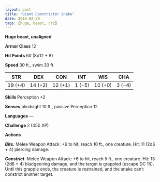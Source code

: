 ```yaml
---
layout: post
title: "Giant Constrictor Snake"
date: 2016-02-29
tags: [huge, beast, cr2]
---
```


**Huge beast, unaligned**

**Armor Class** 12

**Hit Points** 60 (8d12 + 8)

**Speed** 30 ft., swim 30 ft.

|   STR   |   DEX   |   CON   |   INT   |   WIS   |   CHA   |
|:-----:|:-----:|:-----:|:-----:|:-----:|:-----:|
| 19 (+4) | 14 (+2) | 12 (+1) | 1 (−5) | 10 (+0) | 3 (−4) |

**Skills** Perception +2 

**Senses** blindsight 10 ft., passive Perception 12 

**Languages** — 

**Challenge** 2 (450 XP)

 

**Actions** 

***Bite.*** Melee Weapon Attack: +6 to hit, reach 10 ft., one creature. Hit: 11 (2d6 + 4) piercing damage. 

***Constrict.*** Melee Weapon Attack: +6 to hit, reach 5 ft., one creature. Hit: 13 (2d8 + 4) bludgeoning damage, and the target is grappled (escape DC 16). Until this grapple ends, the creature is restrained, and the snake can’t constrict another target.